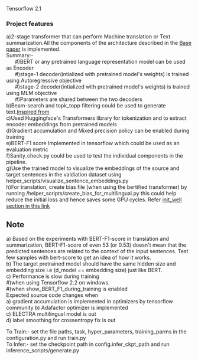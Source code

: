Tensorflow 2.1

### Project features   
a)2-stage transformer that can perform Machine translation or Text summarization.All the components of the architecture described in the [Base paper](https://arxiv.org/pdf/1902.09243v2.pdf) is implemented.    
Summary:-  
&nbsp;&nbsp;&nbsp;&nbsp;&nbsp;&nbsp;#)BERT or any pretrained language representation model can be used as Encoder  
&nbsp;&nbsp;&nbsp;&nbsp;&nbsp;&nbsp;#)stage-1 decoder(intialized with pretrained model's weights) is trained using Autoregressive objective  
&nbsp;&nbsp;&nbsp;&nbsp;&nbsp;&nbsp;#)stage-2 decoder(intialized with pretrained model's weights) is trained using MLM objective  
&nbsp;&nbsp;&nbsp;&nbsp;&nbsp;&nbsp;#)Parameters are shared between the two decoders  
b)Beam-search and topk_topp filtering could be used to generate text.[Inspired from](https://huggingface.co/blog/how-to-generate)  
c)Used Huggingface's Transformers library for tokenization and to extract encoder embeddings from pretrained models  
d)Gradient accumulation and Mixed precision policy can be enabled during training  
e)BERT-F1 score Implemented in tensorflow which could be used as an evaluation metric  
f)Sanity_check.py could be used to test the individual components in the pipeline.  
g)Use the trained model to visualize the embeddings of the source and target sentences in the valdiation dataset using helper_scripts/visualize_sentence_embeddings.py  
h)For translation, create bias file (when using the bertified transformer) by running /helper_scripts/create_bias_for_multilingual.py this could help reduce the initial loss and hence saves some GPU cycles. Refer [init_well section in this link](http://karpathy.github.io/2019/04/25/recipe/)

## Note  
  a) Based on the experiments with BERT-F1-score in translation and summarization, BERT-F1-score of even 53 (or 0.53) doesn't mean that the   predicted sentences are related to the context of the input sentences. Test few samples with bert-score to get an idea of how it works.  
  b) The target pretrained model should have the same hidden size and embedding size i.e (d_model == embedding size) just like BERT.  
  c) Performance is slow during training  
  		#)when using Tensorflow 2.2 on windows.  
  		#)when show_BERT_F1_during_training is enabled  
Expected source code changes when  
  a) gradient accumulation is implemented in optimizers by tensorflow community
  b) Adafactor optimizer is implemented  
  c) ELECTRA multilingual model is out  
  d) label smoothing for crossentropy fix is out  
  
To Train:- set the file paths, task, hyper_parameters, training_parms in the configuration.py and run train.py  
To Infer:- set the checkpoint path in config.infer_ckpt_path and run inference_scripts/generate.py
